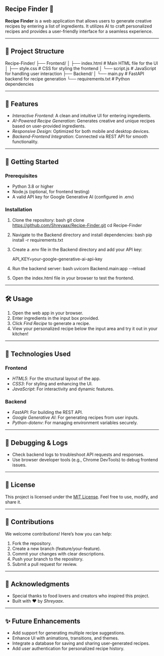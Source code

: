 ## Recipe Finder 🍴

**Recipe Finder** is a web application that allows users to generate creative recipes by entering a list of ingredients. It utilizes AI to craft personalized recipes and provides a user-friendly interface for a seamless experience.

---

## 📂 Project Structure

Recipe-Finder/
├── Frontend/
│   ├── index.html        # Main HTML file for the UI
│   ├── style.css         # CSS for styling the frontend
│   └── script.js         # JavaScript for handling user interaction
├── Backend/
│   └── main.py           # FastAPI backend for recipe generation
└── requirements.txt      # Python dependencies


---

## 🌟 Features

- *Interactive Frontend*: A clean and intuitive UI for entering ingredients.
- *AI-Powered Recipe Generation*: Generates creative and unique recipes based on user-provided ingredients.
- *Responsive Design*: Optimized for both mobile and desktop devices.
- *Backend-Frontend Integration*: Connected via REST API for smooth functionality.

---

## 🚀 Getting Started

### Prerequisites

- Python 3.8 or higher
- Node.js (optional, for frontend testing)
- A valid API key for Google Generative AI (configured in .env)

### Installation

1. Clone the repository:
   bash
   git clone https://github.com/Shreyaax/Recipe-Finder.git
   cd Recipe-Finder
   

2. Navigate to the Backend directory and install dependencies:
   bash
   pip install -r requirements.txt
   

3. Create a .env file in the Backend directory and add your API key:
   
   API_KEY=your-google-generative-ai-api-key
   

4. Run the backend server:
   bash
   uvicorn Backend.main:app --reload
   

5. Open the index.html file in your browser to test the frontend.

---

## 🛠 Usage

1. Open the web app in your browser.
2. Enter ingredients in the input box provided.
3. Click *Find Recipe* to generate a recipe.
4. View your personalized recipe below the input area and try it out in your kitchen!

---

## 🎨 Technologies Used

### Frontend
- *HTML5*: For the structural layout of the app.
- *CSS3*: For styling and enhancing the UI.
- *JavaScript*: For interactivity and dynamic features.

### Backend
- *FastAPI*: For building the REST API.
- *Google Generative AI*: For generating recipes from user inputs.
- *Python-dotenv*: For managing environment variables securely.

---

## 🐞 Debugging & Logs

- Check backend logs to troubleshoot API requests and responses.
- Use browser developer tools (e.g., Chrome DevTools) to debug frontend issues.

---

## 📜 License

This project is licensed under the [MIT License](LICENSE). Feel free to use, modify, and share it.

---

## 🤝 Contributions

We welcome contributions! Here’s how you can help:

1. Fork the repository.
2. Create a new branch (feature/your-feature).
3. Commit your changes with clear descriptions.
4. Push your branch to the repository.
5. Submit a pull request for review.

---

## 💌 Acknowledgments

- Special thanks to food lovers and creators who inspired this project.
- Built with ❤ by *Shreyaax*.

---

## ✨ Future Enhancements

- Add support for generating multiple recipe suggestions.
- Enhance UI with animations, transitions, and themes.
- Integrate a database for saving and sharing user-generated recipes.
- Add user authentication for personalized recipe history.
